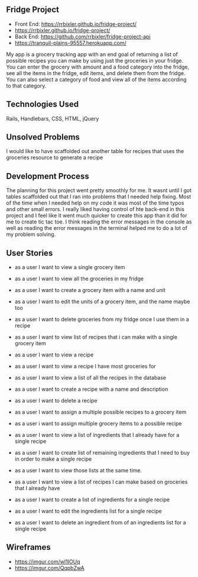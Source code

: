 
 ## Fridge Project
 - Front End: https://rrbixler.github.io/fridge-project/
 - https://rrbixler.github.io/fridge-project/
 - Back End: https://github.com/rrbixler/fridge-project-api
 - https://tranquil-plains-95557.herokuapp.com/

 My app is a grocery tracking app with an end goal of returning a list of possible recipes you can make by using
 just the groceries in your fridge.  You can enter the grocery with amount and a food category into the fridge, see all the items in the fridge, edit items, and delete them from the fridge.  You can also select a category of food and view all of the items according to that category.

 ## Technologies Used
 Rails, Handlebars, CSS, HTML, jQuery

 ## Unsolved Problems
 I would like to have scaffolded out another table for recipes that uses the groceries resource to generate a recipe

 ## Development Process
The planning for this project went pretty smoothly for me.  It wasnt until I got tables scaffolded out that I ran into problems that I needed help fixing.  Most of the time when I needed help on my code it was most of the time typos and other small errors.  I really liked having control of hte back-end in this project and I feel like it went much quicker to create this app than it did for me to create tic tac toe.  I think reading the error messages in the console as well as reading the error messages in the terminal helped me to do a lot of my problem solving.

 ## User Stories
  - as a user I want to view a single grocery item
  - as a user I want to view all the groceries in my fridge
  - as a user I want to create a grocery item with a name and unit
  - as a user I want to edit the units of a grocery item, and the name maybe too
  - as a user I want to delete groceries from my fridge once I use them in a recipe
  - as a user I want to view list of recipes that i can make with a single grocery item

  - as a user I want to view a recipe
  - as a user I want to view a recipe I have most groceries for
  - as a user I want to view a list of all the recipes in the database
  - as a user I want to create a recipe with a name and description
  - as a user I want to delete a recipe
  - as a user I want to assign a multiple possible recipes to a grocery item
  - as a user i want to assign multiple grocery items to a possible recipe

  - as a user I want to view a list of ingredients that I already have for a single recipe
  - as a user I want to create list of remaining ingredients that I need to buy in order to make a single recipe
  - as a user I want to view those lists at the same time.
  - as a user I want to view a list of recipes I can make based on groceries that I already have
  - as a user I want to create a list of ingredients for a single recipe
  - as a user I want to edit the ingredients list for a single recipe
  - as a user I want to delete an ingredient from of an ingredients list for a single recipe

## Wireframes
- https://imgur.com/wl1IOUq
- https://imgur.com/QqpbZwA
